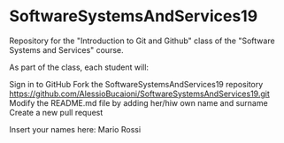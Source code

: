 # SoftwareSystemsAndServices19
Repository for the "Introduction to Git and Github" class of the "Software Systems and Services" course.

As part of the class, each student will:

Sign in to GitHub
Fork the SoftwareSystemsAndServices19 repository https://github.com/AlessioBucaioni/SoftwareSystemsAndServices19.git
Modify the README.md file by adding her/hiw own name and surname
Create a new pull request


Insert your names here:
Mario Rossi
